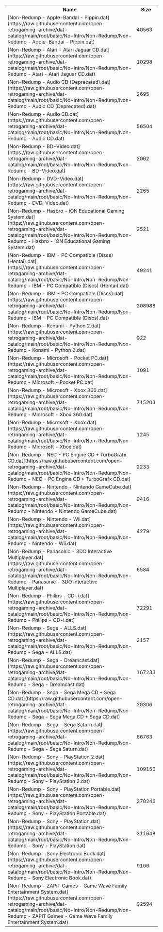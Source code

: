 <table>
<tr><th>Name</th><th>Size</th></tr>
<tr><td>
[Non-Redump - Apple-Bandai - Pippin.dat](https://raw.githubusercontent.com/open-retrogaming-archive/dat-catalog/main/root/basic/No-Intro/Non-Redump/Non-Redump - Apple-Bandai - Pippin.dat)
</td><td>40563</td></tr>
<tr><td>
[Non-Redump - Atari - Atari Jaguar CD.dat](https://raw.githubusercontent.com/open-retrogaming-archive/dat-catalog/main/root/basic/No-Intro/Non-Redump/Non-Redump - Atari - Atari Jaguar CD.dat)
</td><td>10298</td></tr>
<tr><td>
[Non-Redump - Audio CD (Deprecated).dat](https://raw.githubusercontent.com/open-retrogaming-archive/dat-catalog/main/root/basic/No-Intro/Non-Redump/Non-Redump - Audio CD (Deprecated).dat)
</td><td>2695</td></tr>
<tr><td>
[Non-Redump - Audio CD.dat](https://raw.githubusercontent.com/open-retrogaming-archive/dat-catalog/main/root/basic/No-Intro/Non-Redump/Non-Redump - Audio CD.dat)
</td><td>56504</td></tr>
<tr><td>
[Non-Redump - BD-Video.dat](https://raw.githubusercontent.com/open-retrogaming-archive/dat-catalog/main/root/basic/No-Intro/Non-Redump/Non-Redump - BD-Video.dat)
</td><td>2062</td></tr>
<tr><td>
[Non-Redump - DVD-Video.dat](https://raw.githubusercontent.com/open-retrogaming-archive/dat-catalog/main/root/basic/No-Intro/Non-Redump/Non-Redump - DVD-Video.dat)
</td><td>2265</td></tr>
<tr><td>
[Non-Redump - Hasbro - iON Educational Gaming System.dat](https://raw.githubusercontent.com/open-retrogaming-archive/dat-catalog/main/root/basic/No-Intro/Non-Redump/Non-Redump - Hasbro - iON Educational Gaming System.dat)
</td><td>2521</td></tr>
<tr><td>
[Non-Redump - IBM - PC Compatible (Discs) (Hentai).dat](https://raw.githubusercontent.com/open-retrogaming-archive/dat-catalog/main/root/basic/No-Intro/Non-Redump/Non-Redump - IBM - PC Compatible (Discs) (Hentai).dat)
</td><td>49241</td></tr>
<tr><td>
[Non-Redump - IBM - PC Compatible (Discs).dat](https://raw.githubusercontent.com/open-retrogaming-archive/dat-catalog/main/root/basic/No-Intro/Non-Redump/Non-Redump - IBM - PC Compatible (Discs).dat)
</td><td>208988</td></tr>
<tr><td>
[Non-Redump - Konami - Python 2.dat](https://raw.githubusercontent.com/open-retrogaming-archive/dat-catalog/main/root/basic/No-Intro/Non-Redump/Non-Redump - Konami - Python 2.dat)
</td><td>922</td></tr>
<tr><td>
[Non-Redump - Microsoft - Pocket PC.dat](https://raw.githubusercontent.com/open-retrogaming-archive/dat-catalog/main/root/basic/No-Intro/Non-Redump/Non-Redump - Microsoft - Pocket PC.dat)
</td><td>1091</td></tr>
<tr><td>
[Non-Redump - Microsoft - Xbox 360.dat](https://raw.githubusercontent.com/open-retrogaming-archive/dat-catalog/main/root/basic/No-Intro/Non-Redump/Non-Redump - Microsoft - Xbox 360.dat)
</td><td>715203</td></tr>
<tr><td>
[Non-Redump - Microsoft - Xbox.dat](https://raw.githubusercontent.com/open-retrogaming-archive/dat-catalog/main/root/basic/No-Intro/Non-Redump/Non-Redump - Microsoft - Xbox.dat)
</td><td>1245</td></tr>
<tr><td>
[Non-Redump - NEC - PC Engine CD + TurboGrafx CD.dat](https://raw.githubusercontent.com/open-retrogaming-archive/dat-catalog/main/root/basic/No-Intro/Non-Redump/Non-Redump - NEC - PC Engine CD + TurboGrafx CD.dat)
</td><td>2233</td></tr>
<tr><td>
[Non-Redump - Nintendo - Nintendo GameCube.dat](https://raw.githubusercontent.com/open-retrogaming-archive/dat-catalog/main/root/basic/No-Intro/Non-Redump/Non-Redump - Nintendo - Nintendo GameCube.dat)
</td><td>9416</td></tr>
<tr><td>
[Non-Redump - Nintendo - Wii.dat](https://raw.githubusercontent.com/open-retrogaming-archive/dat-catalog/main/root/basic/No-Intro/Non-Redump/Non-Redump - Nintendo - Wii.dat)
</td><td>4279</td></tr>
<tr><td>
[Non-Redump - Panasonic - 3DO Interactive Multiplayer.dat](https://raw.githubusercontent.com/open-retrogaming-archive/dat-catalog/main/root/basic/No-Intro/Non-Redump/Non-Redump - Panasonic - 3DO Interactive Multiplayer.dat)
</td><td>6584</td></tr>
<tr><td>
[Non-Redump - Philips - CD-i.dat](https://raw.githubusercontent.com/open-retrogaming-archive/dat-catalog/main/root/basic/No-Intro/Non-Redump/Non-Redump - Philips - CD-i.dat)
</td><td>72291</td></tr>
<tr><td>
[Non-Redump - Sega - ALLS.dat](https://raw.githubusercontent.com/open-retrogaming-archive/dat-catalog/main/root/basic/No-Intro/Non-Redump/Non-Redump - Sega - ALLS.dat)
</td><td>2157</td></tr>
<tr><td>
[Non-Redump - Sega - Dreamcast.dat](https://raw.githubusercontent.com/open-retrogaming-archive/dat-catalog/main/root/basic/No-Intro/Non-Redump/Non-Redump - Sega - Dreamcast.dat)
</td><td>167233</td></tr>
<tr><td>
[Non-Redump - Sega - Sega Mega CD + Sega CD.dat](https://raw.githubusercontent.com/open-retrogaming-archive/dat-catalog/main/root/basic/No-Intro/Non-Redump/Non-Redump - Sega - Sega Mega CD + Sega CD.dat)
</td><td>20306</td></tr>
<tr><td>
[Non-Redump - Sega - Sega Saturn.dat](https://raw.githubusercontent.com/open-retrogaming-archive/dat-catalog/main/root/basic/No-Intro/Non-Redump/Non-Redump - Sega - Sega Saturn.dat)
</td><td>66763</td></tr>
<tr><td>
[Non-Redump - Sony - PlayStation 2.dat](https://raw.githubusercontent.com/open-retrogaming-archive/dat-catalog/main/root/basic/No-Intro/Non-Redump/Non-Redump - Sony - PlayStation 2.dat)
</td><td>109150</td></tr>
<tr><td>
[Non-Redump - Sony - PlayStation Portable.dat](https://raw.githubusercontent.com/open-retrogaming-archive/dat-catalog/main/root/basic/No-Intro/Non-Redump/Non-Redump - Sony - PlayStation Portable.dat)
</td><td>378246</td></tr>
<tr><td>
[Non-Redump - Sony - PlayStation.dat](https://raw.githubusercontent.com/open-retrogaming-archive/dat-catalog/main/root/basic/No-Intro/Non-Redump/Non-Redump - Sony - PlayStation.dat)
</td><td>211648</td></tr>
<tr><td>
[Non-Redump - Sony Electronic Book.dat](https://raw.githubusercontent.com/open-retrogaming-archive/dat-catalog/main/root/basic/No-Intro/Non-Redump/Non-Redump - Sony Electronic Book.dat)
</td><td>9106</td></tr>
<tr><td>
[Non-Redump - ZAPiT Games - Game Wave Family Entertainment System.dat](https://raw.githubusercontent.com/open-retrogaming-archive/dat-catalog/main/root/basic/No-Intro/Non-Redump/Non-Redump - ZAPiT Games - Game Wave Family Entertainment System.dat)
</td><td>92594</td></tr>
</table>
